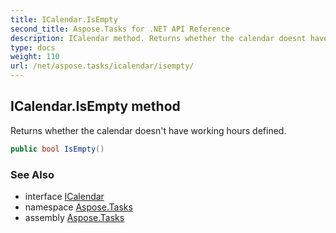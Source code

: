 ```yaml
---
title: ICalendar.IsEmpty
second_title: Aspose.Tasks for .NET API Reference
description: ICalendar method. Returns whether the calendar doesnt have working hours defined
type: docs
weight: 110
url: /net/aspose.tasks/icalendar/isempty/
---
```

## ICalendar.IsEmpty method

Returns whether the calendar doesn't have working hours defined.

```csharp
public bool IsEmpty()
```

### See Also

* interface [ICalendar](../)
* namespace [Aspose.Tasks](../../icalendar/)
* assembly [Aspose.Tasks](../../../)


